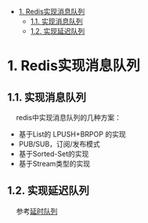 
<!-- TOC -->

- [1. Redis实现消息队列](#1-redis实现消息队列)
    - [1.1. 实现消息队列](#11-实现消息队列)
    - [1.2. 实现延迟队列](#12-实现延迟队列)

<!-- /TOC -->


# 1. Redis实现消息队列  
<!-- 

https://mp.weixin.qq.com/s/C3RyQMLLnABPcchV4_C8-A
-->

## 1.1. 实现消息队列
&emsp; redis中实现消息队列的几种方案：  

* 基于List的 LPUSH+BRPOP 的实现
* PUB/SUB，订阅/发布模式
* 基于Sorted-Set的实现
* 基于Stream类型的实现


## 1.2. 实现延迟队列
&emsp; 参考[延时队列](/docs/frame/delayQueue.md)  

